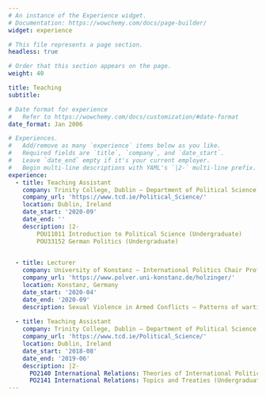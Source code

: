 ```yaml
---
# An instance of the Experience widget.
# Documentation: https://wowchemy.com/docs/page-builder/
widget: experience

# This file represents a page section.
headless: true

# Order that this section appears on the page.
weight: 40

title: Teaching
subtitle:

# Date format for experience
#   Refer to https://wowchemy.com/docs/customization/#date-format
date_format: Jan 2006

# Experiences.
#   Add/remove as many `experience` items below as you like.
#   Required fields are `title`, `company`, and `date_start`.
#   Leave `date_end` empty if it's your current employer.
#   Begin multi-line descriptions with YAML's `|2-` multi-line prefix.
experience:
  - title: Teaching Assistant
    company: Trinity College, Dublin – Department of Political Science
    company_url: 'https://www.tcd.ie/Political_Science/'
    location: Dublin, Ireland
    date_start: '2020-09'
    date_end: ''
    description: |2-
        POU11011 Introduction to Political Science (Undergraduate)
        POU33152 German Politics (Undergraduate)

        
  - title: Lecturer
    company: University of Konstanz – International Politics Chair Prof. Gerald Schneider
    company_url: 'https://www.polver.uni-konstanz.de/holzinger/'
    location: Konstanz, Germany
    date_start: '2020-04'
    date_end: '2020-09'
    description: Sexual Violence in Armed Conflicts – Patterns of wartime rape in civil wars (Undergraduate)
    
  - title: Teaching Assistant
    company: Trinity College, Dublin – Department of Political Science
    company_url: 'https://www.tcd.ie/Political_Science/'
    location: Dublin, Ireland
    date_start: '2018-08'
    date_end: '2019-06'
    description: |2- 
      PO2140 International Relations: Theories of International Politics (Undergraduate)
      PO2141 International Relations: Topics and Treaties (Undergraduate)
---
```

